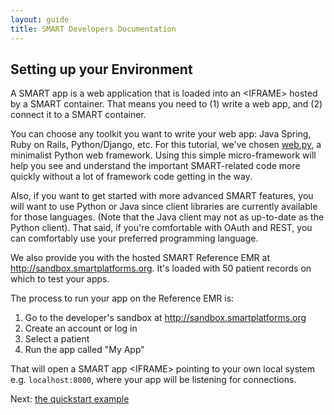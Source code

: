 ```yaml
---
layout: guide
title: SMART Developers Documentation
---
```


## Setting up your Environment

A SMART app is a web application that is loaded into an &lt;IFRAME&gt; hosted
by a SMART container. That means you need to (1) write a web app, and (2)
connect it to a SMART container.

You can choose any toolkit you want to write your web app: Java Spring, Ruby
on Rails, Python/Django, etc. For this tutorial, we've chosen
[web.py](http://webpy.org/), a minimalist Python web framework. Using this
simple micro-framework will help you see and understand the important
SMART-related code more quickly without a lot of framework code getting in
the way.

Also, if you want to get started with more advanced SMART features, you will
want to use Python or Java since client libraries are currently available for
those languages. (Note that the Java client may not as up-to-date as the
Python client). That said, if you're comfortable with OAuth and REST, you can
comfortably use your preferred programming language.

We also provide you with the hosted SMART Reference EMR at
<http://sandbox.smartplatforms.org>. It's loaded with 50 patient records on which to
test your apps.

The process to run your app on the Reference EMR is:

<ol>
  <li>Go to the developer's sandbox at <a href='http://sandbox.smartplatforms.org'>http://sandbox.smartplatforms.org</a> </li>
  <li>Create an account or log in </li>
  <li>Select a patient </li>
  <li>Run the app called &quot;My App&quot; </li>
</ol>

That will open a SMART app &lt;IFRAME&gt; pointing to your own local system
e.g. `localhost:8000`, where your app will be listening for connections.

Next: [the quickstart example](quickstart.html)
